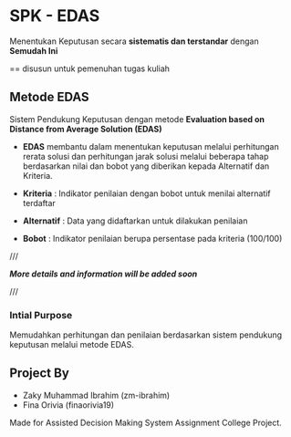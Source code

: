 
# **SPK - EDAS**

Menentukan Keputusan secara **sistematis dan terstandar** dengan **Semudah Ini**

==
disusun untuk pemenuhan tugas kuliah

## Metode EDAS

Sistem Pendukung Keputusan dengan metode **Evaluation based on Distance from Average Solution (EDAS)** 

 - **EDAS** membantu dalam menentukan keputusan melalui perhitungan rerata solusi dan perhitungan jarak solusi melalui beberapa tahap berdasarkan nilai dan bobot yang diberikan kepada Alternatif dan Kriteria.

 - **Kriteria** : Indikator penilaian dengan bobot untuk menilai alternatif terdaftar

 - **Alternatif** : Data yang didaftarkan untuk dilakukan penilaian

 - **Bobot** : Indikator penilaian berupa persentase pada kriteria (100/100)

///

***More details and information will be added soon***

///

### Intial Purpose

Memudahkan perhitungan dan penilaian berdasarkan sistem pendukung keputusan melalui metode EDAS.

## Project By
- Zaky Muhammad Ibrahim (zm-ibrahim)
- Fina Orivia (finaorivia19)

Made for Assisted Decision Making System Assignment College Project.


